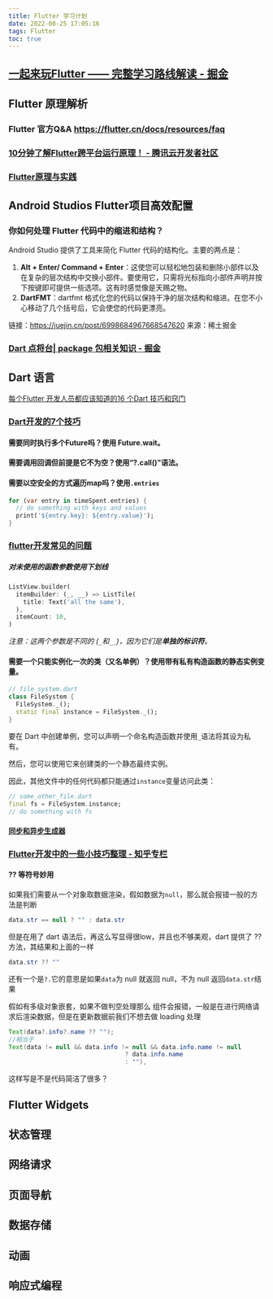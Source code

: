 ```yaml
---
title: Flutter 学习计划
date: 2022-08-25 17:05:16
tags: Flutter
toc: true
---
```




## [一起来玩Flutter —— 完整学习路线解读 - 掘金](https://www.google.com.hk/url?sa=t&rct=j&q=&esrc=s&source=web&cd=&ved=2ahUKEwjTi-qD0uH5AhWemFYBHcpkBCsQFnoECAwQAQ&url=https%3A%2F%2Fjuejin.cn%2Fpost%2F7022246208097746958&usg=AOvVaw2TsnAL-f42O2cwA7wFj61L)

## Flutter 原理解析



### Flutter 官方Q&A  https://flutter.cn/docs/resources/faq

### [10分钟了解Flutter跨平台运行原理！ - 腾讯云开发者社区](https://www.google.com.hk/url?sa=t&rct=j&q=&esrc=s&source=web&cd=&ved=2ahUKEwiphvit-5P6AhVHz2EKHTvIAJ4QFnoECAoQAQ&url=https%3A%2F%2Fcloud.tencent.com%2Fdeveloper%2Farticle%2F1883377&usg=AOvVaw1Liiu2BOUp7O9skaCpWdHS)



### [Flutter原理与实践](https://tech.meituan.com/2018/08/09/waimai-flutter-practice.html)



## Android Studios Flutter项目高效配置

### 你如何处理 Flutter 代码中的缩进和结构？

Android Studio 提供了工具来简化 Flutter 代码的结构化。主要的两点是：

1. **Alt + Enter/ Command + Enter**：这使您可以轻松地包装和删除小部件以及在复杂的层次结构中交换小部件。要使用它，只需将光标指向小部件声明并按下按键即可提供一些选项。这有时感觉像是天赐之物。
2. **DartFMT**：dartfmt 格式化您的代码以保持干净的层次结构和缩进。在您不小心移动了几个括号后，它会使您的代码更漂亮。

链接：https://juejin.cn/post/6998684967668547620
来源：稀土掘金

### [Dart 点将台| package 包相关知识 - 掘金](https://www.google.com.hk/url?sa=t&rct=j&q=&esrc=s&source=web&cd=&ved=2ahUKEwjT-5HMzev5AhW8plYBHaZyARYQFnoECAUQAQ&url=https%3A%2F%2Fjuejin.cn%2Fpost%2F6932640833929740296&usg=AOvVaw2Qlt7bV3uH2fPWnEz29qoG)

## Dart 语言



[每个Flutter 开发人员都应该知道的16 个Dart 技巧和窍门](https://www.google.com.hk/url?sa=t&rct=j&q=&esrc=s&source=web&cd=&ved=2ahUKEwjoxejH0-v5AhUjUfUHHR8YCxkQFnoECAYQAQ&url=https%3A%2F%2Fblog.51cto.com%2Fjianguo%2F4334685&usg=AOvVaw0PbGZsiw01Kqy1yWdd0hlP)

### [Dart开发的7个技巧](https://juejin.cn/post/6999040234335764517)

#### 需要同时执行多个Future吗？使用 Future.wait。

#### 需要调用回调但前提是它不为空？使用“?.call()”语法。

#### 需要以空安全的方式遍历map吗？使用`.entries`

```dart
for (var entry in timeSpent.entries) {
  // do something with keys and values
  print('${entry.key}: ${entry.value}');
}
```



### [flutter开发常见的问题](https://juejin.cn/post/6998684967668547620) 

##### 对未使用的函数参数使用下划线

```dart
ListView.builder(
  itemBuilder: (_, __) => ListTile(
    title: Text('all the same'),
  ),
  itemCount: 10,
)	
```

*注意：这两个参数是不同的 (`_`和`__`)，因为它们是**单独的标识符**。*

#### 需要一个只能实例化一次的类（又名单例）？使用带有私有构造函数的静态实例变量。

```dart
// file_system.dart
class FileSystem {
  FileSystem._();
  static final instance = FileSystem._();
}	
```

要在 Dart 中创建单例，您可以声明一个命名构造函数并使用`_`语法将其设为私有。

然后，您可以使用它来创建类的一个静态最终实例。

因此，其他文件中的任何代码都只能通过`instance`变量访问此类：

```dart
// some_other_file.dart
final fs = FileSystem.instance;
// do something with fs	
```



#### [同步和异步生成器](https://juejin.cn/post/6999408113942003726#heading-0)



### [Flutter开发中的一些小技巧整理 - 知乎专栏](https://www.google.com.hk/url?sa=t&rct=j&q=&esrc=s&source=web&cd=&ved=2ahUKEwjoxejH0-v5AhUjUfUHHR8YCxkQFnoECAQQAQ&url=https%3A%2F%2Fzhuanlan.zhihu.com%2Fp%2F357234531&usg=AOvVaw2yo9n0F9sIKaTyhkdDRPw3)

#### ?? 等符号妙用

如果我们需要从一个对象取数据渲染，假如数据为`null`，那么就会报错一般的方法是判断

```java
data.str == null ? "" : data.str
```

但是在用了 dart 语法后，再这么写显得很low，并且也不够美观，dart 提供了 ?? 方法，其结果和上面的一样

```java
data.str ?? ""
```

还有一个是`?.`它的意思是如果`data`为 null 就返回 null，不为 null 返回`data.str`结果

假如有多级对象嵌套，如果不做判空处理那么 组件会报错，一般是在进行网络请求后渲染数据，但是在更新数据前我们不想去做 loading 处理

```java
Text(data?.info?.name ?? "");
//相当于
Text(data != null && data.info != null && data.info.name != null
                                ? data.info.name
                                : ""),
```

这样写是不是代码简洁了很多？

## Flutter Widgets

## 状态管理

## 网络请求

## 页面导航

## 数据存储

## 动画

## 响应式编程





# 
